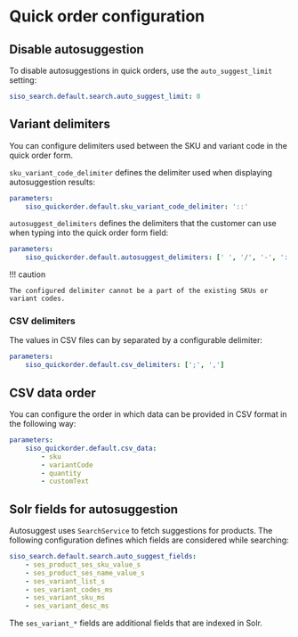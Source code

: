 # Quick order configuration

## Disable autosuggestion

To disable autosuggestions in quick orders, use the `auto_suggest_limit` setting:

``` yaml
siso_search.default.search.auto_suggest_limit: 0
```

## Variant delimiters

You can configure delimiters used between the SKU and variant code in the quick order form.

`sku_variant_code_delimiter` defines the delimiter used when displaying autosuggestion results:

``` yaml
parameters:
    siso_quickorder.default.sku_variant_code_delimiter: '::'
```

`autosuggest_delimiters` defines the delimiters that the customer can use when typing into the quick order form field:

``` yaml
parameters:
    siso_quickorder.default.autosuggest_delimiters: [' ', '/', '-', '::']
```

!!! caution

    The configured delimiter cannot be a part of the existing SKUs or variant codes.

### CSV delimiters

The values in CSV files can by separated by a configurable delimiter:

``` yaml
parameters:
    siso_quickorder.default.csv_delimiters: [';', ',']
```

## CSV data order

You can configure the order in which data can be provided in CSV format in the following way:

``` yaml
parameters:
    siso_quickorder.default.csv_data:
        - sku
        - variantCode
        - quantity
        - customText
```

## Solr fields for autosuggestion

Autosuggest uses `SearchService` to fetch suggestions for products.
The following configuration defines which fields are considered while searching:

``` yaml
siso_search.default.search.auto_suggest_fields:
    - ses_product_ses_sku_value_s
    - ses_product_ses_name_value_s
    - ses_variant_list_s
    - ses_variant_codes_ms
    - ses_variant_sku_ms
    - ses_variant_desc_ms
```

The `ses_variant_*` fields are additional fields that are indexed in Solr.
